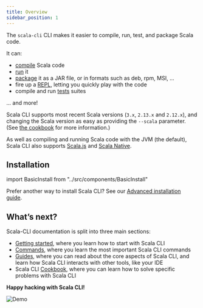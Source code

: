 ```yaml
---
title: Overview
sidebar_position: 1
---
```


The `scala-cli` CLI makes it easier to compile, run, test, and package Scala code.

It can:
- [compile](./commands/compile.md) Scala code
- [run](./commands/run.md) it
- [package](./commands/package.md) it as a JAR file, or in formats such as deb, rpm, MSI, ...
- fire up a [REPL](./commands/repl.md), letting you quickly play with the code
- compile and run [tests](./commands/test.md) suites

... and more!

Scala CLI supports most recent Scala versions (`3.x`, `2.13.x` and `2.12.x`), and changing the Scala version as easy as providing the `--scala` parameter. (See [the cookbook](./cookbooks/scala-versions.md) for more information.)

As well as compiling and running Scala code with the JVM (the default), Scala CLI also supports [Scala.js](./guides/scala-js.md) and [Scala Native](./guides/scala-native.md).

## Installation

import BasicInstall from "../src/components/BasicInstall"

<BasicInstall/>

Prefer another way to install Scala CLI? See our [Advanced installation guide](/install#advanced-installation).


## What’s next?

Scala-CLI documentation is split into three main sections:
- [Getting started](./getting_started.md), where you learn how to start with Scala CLI
- [Commands](./commands/basics.md), where you learn the most important Scala CLI commands
- [Guides](./guides/intro.md), where you can read about the core aspects of Scala CLI, and learn how Scala CLI interacts with other tools, like your IDE
- Scala CLI [Cookbook](./cookbooks/intro.md), where you can learn how to solve specific problems with Scala CLI

**Happy hacking with Scala CLI!**

![Demo](/img/dark/demo.svg)

